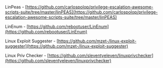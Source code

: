 LinPeas - [https://github.com/carlospolop/privilege-escalation-awesome-scripts-suite/tree/master/linPEAS](https://github.com/carlospolop/privilege-escalation-awesome-scripts-suite/tree/master/linPEAS)

LinEnum - [https://github.com/rebootuser/LinEnum](https://github.com/rebootuser/LinEnum)

Linux Exploit Suggester - [https://github.com/mzet-/linux-exploit-suggester](https://github.com/mzet-/linux-exploit-suggester)

Linux Priv Checker - [https://github.com/sleventyeleven/linuxprivchecker](https://github.com/sleventyeleven/linuxprivchecker)
